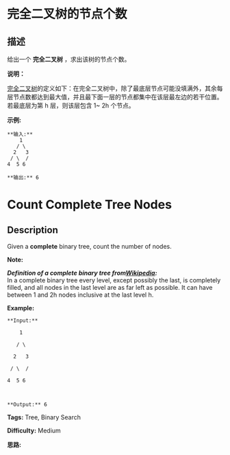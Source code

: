 # 完全二叉树的节点个数

## 描述

给出一个 **完全二叉树** ，求出该树的节点个数。

**说明：**

[完全二叉树](https://baike.baidu.com/item/%E5%AE%8C%E5%85%A8%E4%BA%8C%E5%8F%89%E6%A0%91/7773232?fr=aladdin)的定义如下：在完全二叉树中，除了最底层节点可能没填满外，其余每层节点数都达到最大值，并且最下面一层的节点都集中在该层最左边的若干位置。若最底层为第 h 层，则该层包含 1~ 2h 个节点。

**示例:**

    
    
    **输入:** 
        1
       / \
      2   3
     / \  /
    4  5 6
    
    **输出:** 6



# Count Complete Tree Nodes

## Description



Given a **complete** binary tree, count the number of nodes.

**Note:**

**_Definition of a complete binary tree from[Wikipedia](http://en.wikipedia.org/wiki/Binary_tree#Types_of_binary_trees):_**  
In a complete binary tree every level, except possibly the last, is completely filled, and all nodes in the last level are as far left as possible. It can have between 1 and 2h nodes inclusive at the last level h.

**Example:**

    
    
    **Input:** 
        1
       / \
      2   3
     / \  /
    4  5 6
    
    **Output:** 6


**Tags:** Tree, Binary Search

**Difficulty:** Medium

**思路:**
